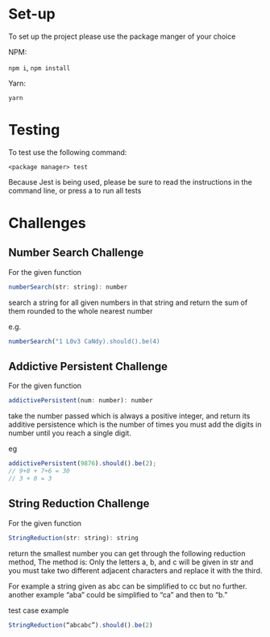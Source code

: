 # Set-up

To set up the project please use the package manger of your choice

NPM:

`npm i`, `npm install`

Yarn:

`yarn`

# Testing

To test use the following command:

`<package manager> test`

Because Jest is being used, please be sure to read the instructions in the command line, or press a to run all tests

# Challenges

## Number Search Challenge

For the given function

```javascript
numberSearch(str: string): number
```

search a string for all given numbers in that string and return the sum of them rounded to the whole nearest number

e.g.

```javascript
numberSearch("1 L0v3 CaNdy).should().be(4)
```

## Addictive Persistent Challenge

For the given function

```javascript
addictivePersistent(num: number): number
```

take the number passed which is always a positive integer, and return its additive persistence which is the number of times you must add the digits in number until you reach a single digit.

eg

```javascript
addictivePersistent(9876).should().be(2);
// 9+8 + 7+6 = 30
// 3 + 0 = 3
```

## String Reduction Challenge

For the given function

```javascript
StringReduction(str: string): string
```

return the smallest number you can get through the following reduction method, The method is: Only the letters a, b, and c will be given in str and you must take two different adjacent characters and replace it with the third.

For example a string given as abc can be simplified to cc but no further. another example “aba” could be simplified to “ca” and then to “b.”

test case example

```javascript
StringReduction(“abcabc”).should().be(2)
```
